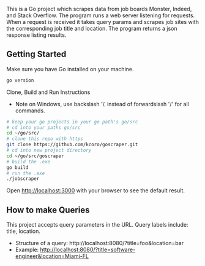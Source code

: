 This is a Go project which scrapes data from job boards Monster, Indeed, and Stack Overflow.
The program runs a web server listening for requests. When a request is received it takes query params and scrapes job sites
with the corresponding job title and location. The program returns a json response listing results.

## Getting Started

Make sure you have Go installed on your machine.
```bash
go version
```

Clone, Build and Run Instructions
- Note on Windows, use backslash '\\' instead of forwardslash '/' for all commands.

```bash
# keep your go projects in your go path's go/src
# cd into your paths go/src
cd ~/go/src/
# clone this repo with https
git clone https://github.com/kcoro/goscraper.git
# cd into new project directory
cd ~/go/src/goscraper
# build the .exe
go build
# run the .exe
./jobscraper
```

Open [http://localhost:3000](http://localhost:8080) with your browser to see the default result.

## How to make Queries
This project accepts query parameters in the URL.
Query labels include: title, location.

 - Structure of a query: http://localhost:8080/?title=foo&location=bar
 - Example: [http://localhost:8080/?title=software-engineer&location=Miami-FL](http://localhost:8080/?title=software-engineer&location=Miami-FL)
